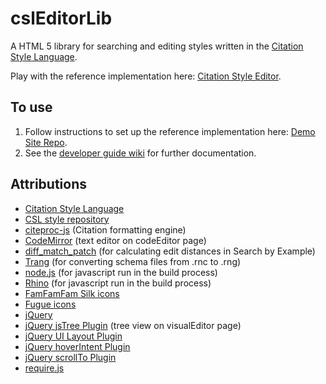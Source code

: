 # cslEditorLib

A HTML 5 library for searching and editing styles written in the [Citation Style Language](http://citationstyles.org/).

Play with the reference implementation here: [Citation Style Editor](http://steveridout.com/csl/).

## To use

1. Follow instructions to set up the reference implementation here: [Demo Site Repo](https://github.com/citation-style-editor/csl-editor-demo-site).
2. See the [developer guide wiki](https://github.com/citation-style-editor/csl-editor/wiki) for further documentation.

## Attributions 

- [Citation Style Language](http://citationstyles.org/)
- [CSL style repository](https://github.com/citation-style-language/styles)
- [citeproc-js](http://gsl-nagoya-u.net/http/pub/citeproc-doc.html) (Citation formatting engine)
- [CodeMirror](http://codemirror.net/) (text editor on codeEditor page)
- [diff\_match\_patch](http://code.google.com/p/google-diff-match-patch/) (for calculating edit distances in Search by Example)
- [Trang](http://www.thaiopensource.com/relaxng/trang.html) (for converting schema files from .rnc to .rng)
- [node.js](http://node.js.org) (for javascript run in the build process)
- [Rhino](http://www.mozilla.org/rhino/) (for javascript run in the build process)</li>
- [FamFamFam Silk icons](http://www.famfamfam.com/lab/icons/silk/)
- [Fugue icons](http://p.yusukekamiyamane.com/)
- [jQuery](http://jquery.com/)
- [jQuery jsTree Plugin](http://www.jstree.com/) (tree view on visualEditor page)
- [jQuery UI Layout Plugin](http://layout.jquery-dev.net)
- [jQuery hoverIntent Plugin](http://cherne.net/brian/resources/jquery.hoverIntent.html)
- [jQuery scrollTo Plugin](http://demos.flesler.com/jquery/scrollTo/)
- [require.js](http://requirejs.org/)


